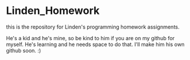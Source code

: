 # Linden_Homework
this is the repository for Linden's programming homework assignments. 

He's a kid and he's mine, so be kind to him if you are on my github for myself.
He's learning and he needs space to do that. I'll make him his own github soon. :)